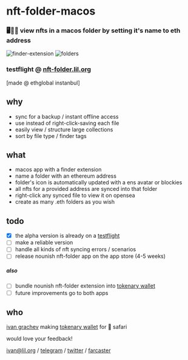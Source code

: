 # nft-folder-macos

### 🖥️📂💎 view nfts in a macos folder by setting it's name to eth address

![finder-extension](https://github.com/grachyov/nft-folder-macos/assets/7680193/35e8c756-6a9d-44aa-aa27-5d3ffcc864eb)
![folders](https://github.com/grachyov/nft-folder-macos/assets/7680193/60bfac17-ac8e-40ae-b2a4-4cd082712bc1)

### testflight @ [nft-folder.lil.org](https://nft-folder.lil.org)
[made @ ethglobal instanbul]

## why
* sync for a backup / instant offline access
* use instead of right-click-saving each file
* easily view / structure large collections
* sort by file type / finder tags

## what
* macos app with a finder extension
* name a folder with an ethereum address
* folder's icon is automatically updated with a ens avatar or blockies
* all nfts for a provided address are synced into that folder
* right-click any synced file to view it on opensea
* create as many .eth folders as you wish

## todo
- [x] the alpha version is already on a [testflight](https://nft-folder.lil.org)
- [ ] make a reliable version
- [ ] handle all kinds of nft syncing errors / scenarios
- [ ] release nounish nft-folder app on the app store (4-5 weeks)

##### also
- [ ] bundle nounish nft-folder extension into [tokenary wallet](https://lil.org)
- [ ] future improvements go to both apps

## who
[ivan grachev](http://x.ivan.lol) making [tokenary wallet](https://lil.org) for  safari

would love your feedback!

ivan@lil.org / [telegram](https://t.ivan.lol) / [twitter](https://x.ivan.lol) / [farcaster](https://f.ivan.lol)
